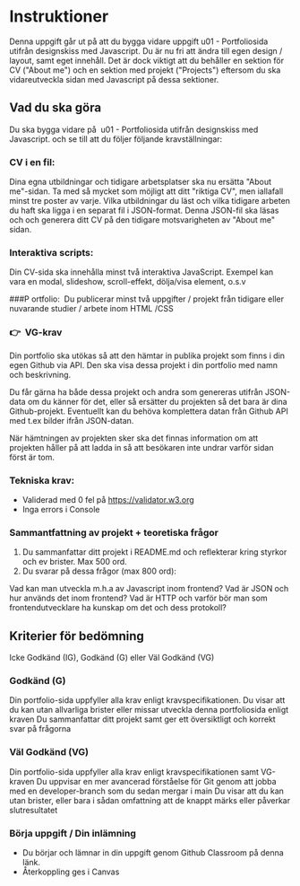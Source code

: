 # Instruktioner

Denna uppgift går ut på att du bygga vidare uppgift u01 - Portfoliosida utifrån designskiss med Javascript. Du är nu fri att ändra till egen design / layout, samt eget innehåll. Det är dock viktigt att du behåller en sektion för CV ("About me") och en sektion med projekt ("Projects") eftersom du ska vidareutveckla sidan med Javascript på dessa sektioner. 

## Vad du ska göra

Du ska bygga vidare på  u01 - Portfoliosida utifrån designskiss med Javascript. och se till att du följer följande kravställningar: 

### CV i en fil:
Dina egna utbildningar och tidigare arbetsplatser ska nu ersätta "About me"-sidan. Ta med så mycket som möjligt att ditt "riktiga CV", men iallafall minst tre poster av varje.
Vilka utbildningar du läst och vilka tidigare arbeten du haft ska ligga i en separat fil i JSON-format. Denna JSON-fil ska läsas och och generera ditt CV på den tidigare motsvarigheten av "About me" sidan.


### Interaktiva scripts:
Din CV-sida ska innehålla minst två interaktiva JavaScript. Exempel kan vara en modal, slideshow, scroll-effekt, dölja/visa element, o.s.v

###P ortfolio:
 Du publicerar minst två uppgifter / projekt från tidigare eller nuvarande studier / arbete inom HTML /CSS

### 👉  VG-krav

Din portfolio ska utökas så att den hämtar in publika projekt som finns i din egen Github via API. Den ska visa dessa projekt i din portfolio med namn och beskrivning.

Du får gärna ha både dessa projekt och andra som genereras utifrån JSON-data om du känner för det, eller så ersätter du projekten så det bara är dina Github-projekt. Eventuellt kan du behöva komplettera datan från Github API med t.ex bilder ifrån JSON-datan.

När hämtningen av projekten sker ska det finnas information om att projekten håller på att ladda in så att besökaren inte undrar varför sidan först är tom.



### Tekniska krav:
* Validerad med 0 fel på https://validator.w3.org
* Inga errors i Console

### Sammantfattning av projekt + teoretiska frågor

1. Du sammanfattar ditt projekt i README.md och reflekterar kring styrkor och ev brister. Max 500 ord.
2. Du svarar på dessa frågor (max 800 ord):

Vad kan man utveckla m.h.a av Javascript inom frontend?
Vad är JSON och hur används det inom frontend?
Vad är HTTP och varför bör man som frontendutvecklare ha kunskap om det och dess protokoll?




## Kriterier för bedömning


Icke Godkänd (IG), Godkänd (G) eller Väl Godkänd (VG)

### Godkänd (G)
Din portfolio-sida uppfyller alla krav enligt kravspecifikationen.
Du visar att du kan utan allvarliga brister eller missar utveckla denna portfoliosida enligt kraven
Du sammanfattar ditt projekt samt ger ett översiktligt och korrekt svar på frågorna


### Väl Godkänd (VG)

Din portfolio-sida uppfyller alla krav enligt kravspecifikationen samt VG-kraven
Du uppvisar en mer avancerad förståelse för Git genom att jobba med en developer-branch som du sedan mergar i main
Du visar att du kan utan brister, eller bara i sådan omfattning att de knappt märks eller påverkar slutresultatet




### Börja uppgift / Din inlämning
* Du börjar och lämnar in din uppgift genom Github Classroom på denna länk.
* Återkoppling ges i Canvas











# 

